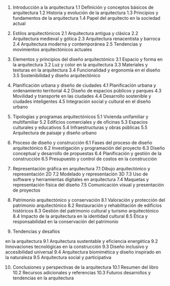 1. Introducción a la arquitectura
   1.1 Definición y conceptos básicos de arquitectura
   1.2 Historia y evolución de la arquitectura
   1.3 Principios y fundamentos de la arquitectura
   1.4 Papel del arquitecto en la sociedad actual

2. Estilos arquitectónicos
   2.1 Arquitectura antigua y clásica
   2.2 Arquitectura medieval y gótica
   2.3 Arquitectura renacentista y barroca
   2.4 Arquitectura moderna y contemporánea
   2.5 Tendencias y movimientos arquitectónicos actuales

3. Elementos y principios del diseño arquitectónico
   3.1 Espacio y forma en la arquitectura
   3.2 Luz y color en la arquitectura
   3.3 Materiales y texturas en la arquitectura
   3.4 Funcionalidad y ergonomía en el diseño
   3.5 Sostenibilidad y diseño arquitectónico

4. Planificación urbana y diseño de ciudades
   4.1 Planificación urbana y ordenamiento territorial
   4.2 Diseño de espacios públicos y parques
   4.3 Movilidad y transporte en las ciudades
   4.4 Desarrollo sostenible y ciudades inteligentes
   4.5 Integración social y cultural en el diseño urbano

5. Tipologías y programas arquitectónicos
   5.1 Vivienda unifamiliar y multifamiliar
   5.2 Edificios comerciales y de oficinas
   5.3 Espacios culturales y educativos
   5.4 Infraestructuras y obras públicas
   5.5 Arquitectura de paisaje y diseño urbano

6. Proceso de diseño y construcción
   6.1 Fases del proceso de diseño arquitectónico
   6.2 Investigación y programación del proyecto
   6.3 Diseño conceptual y desarrollo de propuestas
   6.4 Planificación y gestión de la construcción
   6.5 Presupuesto y control de costos en la construcción

7. Representación gráfica en arquitectura
   7.1 Dibujo arquitectónico y representación 2D
   7.2 Modelado y representación 3D
   7.3 Uso de software y herramientas digitales en arquitectura
   7.4 Maquetas y representación física del diseño
   7.5 Comunicación visual y presentación de proyectos

8. Patrimonio arquitectónico y conservación
   8.1 Valoración y protección del patrimonio arquitectónico
   8.2 Restauración y rehabilitación de edificios históricos
   8.3 Gestión del patrimonio cultural y turismo arquitectónico
   8.4 Impacto de la arquitectura en la identidad cultural
   8.5 Ética y responsabilidad en la conservación del patrimonio

9. Tendencias y desafíos

 en la arquitectura
   9.1 Arquitectura sustentable y eficiencia energética
   9.2 Innovaciones tecnológicas en la construcción
   9.3 Diseño inclusivo y accesibilidad universal
   9.4 Arquitectura biomimética y diseño inspirado en la naturaleza
   9.5 Arquitectura social y participativa

10. Conclusiones y perspectivas de la arquitectura
      10.1 Resumen del libro
      10.2 Recursos adicionales y referencias
      10.3 Futuros desarrollos y tendencias en la arquitectura